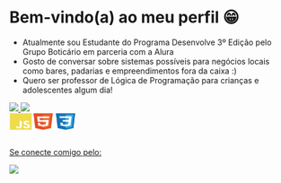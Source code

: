 <h1>Bem-vindo(a) ao meu perfil 😁</h1>

- Atualmente sou Estudante do Programa Desenvolve 3º Edição pelo Grupo Boticário em parceria com a Alura
- Gosto de conversar sobre sistemas possíveis para negócios locais como bares, padarias e empreendimentos fora da caixa :)
- Quero ser professor de Lógica de Programação para crianças e adolescentes algum dia!

 <div>
   <a href="https://github.com/douglascaique">
   <img height="160em" src="https://github-readme-stats.vercel.app/api?username=douglascaique&show_icons=true&theme=tokyonight&include_all_commits=true&count_private=true"/>
   <img height="160em" src="https://github-readme-stats.vercel.app/api/top-langs/?username=douglascaique&layout=compact&langs_count=6&theme=tokyonight"/>
</div>
 
 
<div style="display : flex"> <br>
  <img content-align="center" alt="Js" height="30" width="40" src="https://raw.githubusercontent.com/devicons/devicon/master/icons/javascript/javascript-plain.svg">
  <img content-align="center" alt="HTML" height="30" width="40" src="https://raw.githubusercontent.com/devicons/devicon/master/icons/html5/html5-original.svg">
  <img content-align="center" alt="CSS" height="30" width="40" src="https://raw.githubusercontent.com/devicons/devicon/master/icons/css3/css3-original.svg">
</div>
 
 <br>
 
 
<div> 

 <p>Se conecte comigo pelo: </p>
  <a href="https://www.linkedin.com/in/douglascaiquesds/" target="_blank"><img src="https://img.shields.io/badge/-LinkedIn-%230077B5?style=for-the badge&logo=linkedin&logoColor=white" target="_blank"></a> 
</div>

